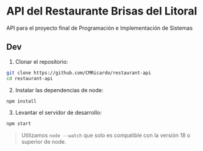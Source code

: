 # API del Restaurante Brisas del Litoral

API para el proyecto final de Programación e Implementación de Sistemas

## Dev
1. Clonar el repositorio:
``` sh
git clone https://github.com/CMRicardo/restaurant-api
cd restaurant-api
```


2. Instalar las dependencias de node:
``` sh
npm install
```

3. Levantar el servidor de desarrollo:
``` sh
npm start
```

> Utilizamos `node --watch` que solo es compatible con la versión 18 o superior de node.
